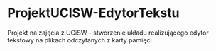 # ProjektUCISW-EdytorTekstu
Projekt na zajęcia z UCiSW - stworzenie układu realizującego edytor tekstowy na plikach odczytanych z karty pamięci
